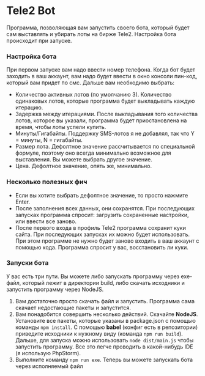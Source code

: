 # Tele2 Bot

Программа, позволяющая вам запустить своего бота, который будет сам выставлять и убирать лоты на бирже Tele2. Настройка бота происходит при запуске.

### Настройка бота
 
При первом запуске вам надо ввести номер телефона. Когда бот будет заходить в ваш аккаунт, вам надо будет ввести в окно консоли пин-код, который вам придет по смс. Дальше вам необходимо выбрать:

* Количество активных лотов (по умолчанию 3). Количество одинаковых лотов, которые программа будет выкладывать каждую итерацию.
* Задержка между итерациями. После выкладывания того количества лотов, которое вы указали, программа будет приостановлена на время, чтобы лоты успели купить.
* Минуты/Гигабайты. Поддержку SMS-лотов я не добавлял, так что Y = минуты, N = гигабайты.
* Размер лота. Дефолтное значение рассчитывается по специальной формуле, поэтому оно всегда минимально возможное для выставления. Вы можете выбрать другое значение.
* Цена. Дефолтное значение, опять же, минимально.

### Несколько полезных фич

* Если вы хотите выбрать дефолтное значение, то просто нажмите Enter.
* После заполнения всех данных, они сохранятся. При последующих запусках программа спросит: загрузить сохраненные настройки, или ввести все заново.
* После первого входа в профиль Tele2 программа сохранит куки сайта. При последующих запусках их можно будет использовать. При этом программе не нужно будет заново входить в ваш аккаунт с помощью кода. Программа спросит у вас, восстановить ли куки.

### Запуски бота

У вас есть три пути. Вы можете либо запускать программу через exe-файл, который лежит в директории build, либо скачать исходники и запустить программу через NodeJS. 

1) Вам достаточно просто скачать файл и запустить. Программа сама скачает недостающие пакеты и запустится.
2) Вам понадобится совершить несколько действий. Скачайте **NodeJS**. Установите все пакеты, которые указаны в package.json с помощью команды `npm install`. С помощью **babel** (конфиг есть в репозитории) приведите исходники к нужному виду (команда `npm run build`). Дальше, для запуска можно использовать `node dist/main.js` чтобы запустить программу. Все это легче проводить в какой-нибудь IDE (я использую PhpStorm).
3) Выполните команду `npm run exe`. Теперь вы можете запускать бота через исполняемый файл
